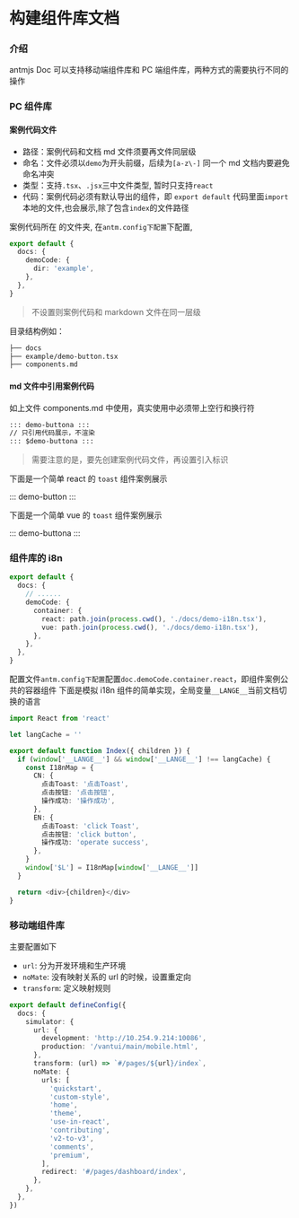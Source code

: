 # 构建组件库文档

### 介绍

antmjs Doc 可以支持移动端组件库和 PC 端组件库，两种方式的需要执行不同的操作

### PC 组件库

#### 案例代码文件

- 路径：案例代码和文档 md 文件须要再文件同层级
- 命名：文件必须以`demo`为开头前缀，后续为`[a-z\-]`
  同一个 md 文档内要避免命名冲突
- 类型：支持`.tsx`、`.jsx`三中文件类型, 暂时只支持`react`
- 代码：案例代码必须有默认导出的组件，即 `export default`
  代码里面`import`本地的文件,也会展示,除了包含`index`的文件路径

案例代码所在 的文件夹, 在`antm.config下配置`下配置,

```ts
export default {
  docs: {
    demoCode: {
      dir: 'example',
    },
  },
}
```

> 不设置则案例代码和 markdown 文件在同一层级

目录结构例如：

```markdown
├── docs
├── example/demo-button.tsx
├── components.md
```

#### md 文件中引用案例代码

如上文件 components.md 中使用，真实使用中必须带上空行和换行符

```markdown
::: demo-buttona :::
// 只引用代码展示，不渲染
::: $demo-buttona :::
```

> 需要注意的是，要先创建案例代码文件，再设置引入标识

下面是一个简单 react 的 `toast` 组件案例展示

::: demo-button :::

下面是一个简单 vue 的 `toast` 组件案例展示

::: demo-buttona :::

### 组件库的 i8n

```ts
export default {
  docs: {
    // ......
    demoCode: {
      container: {
        react: path.join(process.cwd(), './docs/demo-i18n.tsx'),
        vue: path.join(process.cwd(), './docs/demo-i18n.tsx'),
      },
    },
  },
}
```

配置文件`antm.config下配置`配置`doc.demoCode.container.react`，即组件案例公共的容器组件
下面是模拟 i18n 组件的简单实现，全局变量`__LANGE__`当前文档切换的语言

```typescript
import React from 'react'

let langCache = ''

export default function Index({ children }) {
  if (window['__LANGE__'] && window['__LANGE__'] !== langCache) {
    const I18nMap = {
      CN: {
        点击Toast: '点击Toast',
        点击按钮: '点击按钮',
        操作成功: '操作成功',
      },
      EN: {
        点击Toast: 'click Toast',
        点击按钮: 'click button',
        操作成功: 'operate success',
      },
    }
    window['$L'] = I18nMap[window['__LANGE__']]
  }

  return <div>{children}</div>
}
```

### 移动端组件库

主要配置如下

- `url`: 分为开发环境和生产环境
- `noMate`: 没有映射关系的 url 的时候，设置重定向
- `transform`: 定义映射规则

```ts
export default defineConfig({
  docs: {
    simulator: {
      url: {
        development: 'http://10.254.9.214:10086',
        production: '/vantui/main/mobile.html',
      },
      transform: (url) => `#/pages/${url}/index`,
      noMate: {
        urls: [
          'quickstart',
          'custom-style',
          'home',
          'theme',
          'use-in-react',
          'contributing',
          'v2-to-v3',
          'comments',
          'premium',
        ],
        redirect: '#/pages/dashboard/index',
      },
    },
  },
})
```
